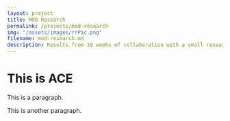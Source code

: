 ```yaml
---
layout: project
title: MOD Research
permalink: /projects/mod-research
img: "/assets/images/rrPic.png"
filename: mod-research.md
description: Results from 10 weeks of collaboration with a small research team of American and British interns to explore a covert network channel native in the Go coding language for the British Ministry Of Defence.
---
```


<html lang="en">
<meta charset="UTF-8">
<meta name="viewport" content="width=device-width,initial-scale=1">
<link rel="stylesheet" href="">

<body>

<div class="">
 <h1>This is ACE</h1>
 <p>This is a paragraph.</p>
 <p>This is another paragraph.</p>
</div>

</body>
</html>
